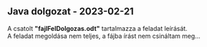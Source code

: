 ## Java dolgozat - 2023-02-21

A csatolt **"fajlFelDolgozas.odt"** tartalmazza a feladat leírását.  
A feladat megoldása nem teljes, a fájba írást nem csináltam meg...

